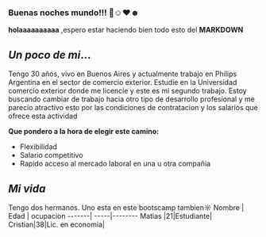 ### Buenas noches mundo!!! 👋☺♥☻
**holaaaaaaaaaa**  ,espero estar haciendo bien todo esto del **MARKDOWN**

## ***Un poco de mi***...

Tengo 30 años, vivo en Buenos Aires y actualmente trabajo en Philips Argentina en el sector de comercio exterior. Estudie en la Universidad comercio exterior donde me licencie y este es mi segundo trabajo. Estoy buscando cambiar de trabajo hacia otro tipo de desarrollo profesional y me parecio atractivo esto por las condiciones de contratacion y los salarios que ofrece esta actividad

**Que pondero a la hora de elegir este camino:**
+ Flexibilidad
+ Salario competitivo 
+ Rapido acceso al mercado laboral en una u otra compañia


## ***Mi vida*** 
Tengo dos hermanos. Uno esta en este bootscamp tambien☼
Nombre | Edad | ocupacion 
-------| -----|-------- 
Matias |21|Estudiante|
Cristian|38|Lic. en economia|
